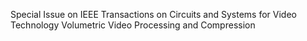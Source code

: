 Special Issue on IEEE Transactions on Circuits and Systems for Video Technology
Volumetric Video Processing and Compression

